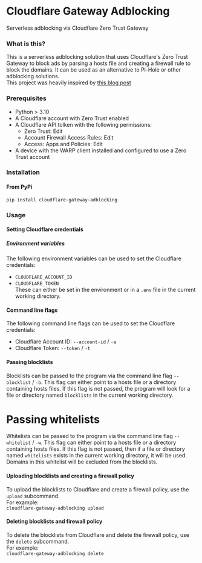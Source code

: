 # Cloudflare Gateway Adblocking  
Serverless adblocking via Cloudflare Zero Trust Gateway  

### What is this?  
This is a serverless adblocking solution that uses Cloudflare's Zero Trust Gateway to block ads by parsing a hosts file and creating a firewall rule to block the domains. It can be used as an alternative to Pi-Hole or other adblocking solutions.  
This project was heavily inspired by [this blog post](https://blog.marcolancini.it/2022/blog-serverless-ad-blocking-with-cloudflare-gateway/)  


### Prerequisites
* Python > 3.10  
* A Cloudflare account with Zero Trust enabled  
* A Cloudflare API tolken with the following permissions:  
    * Zero Trust: Edit  
    * Account Firewall Access Rules: Edit  
    * Access: Apps and Policies: Edit  
* A device with the WARP client installed and configured to use a Zero Trust account  


### Installation  
#### From PyPi  
`pip install cloudflare-gateway-adblocking`  


### Usage   
#### Setting Cloudflare credentials  
##### Environment variables  
The following environment variables can be used to set the Cloudflare credentials:  
* `CLOUDFLARE_ACCOUNT_ID`
* `CLOUDFLARE_TOKEN`  
These can either be set in the environment or in a `.env` file in the current working directory.  
#### Command line flags  
The following command line flags can be used to set the Cloudflare credentials:
* Cloudflare Account ID: `--account-id` / `-a`  
* Cloudflare Token: `--token` / `-t`  
#### Passing blocklists  
Blocklists can be passed to the program via the command line flag `--blocklist` / `-b`. This flag can either point to a hosts file or a directory containing hosts files. If this flag is not passed, the program will look for a file or directory named `blocklists` in the current working directory.  
# Passing whitelists  
Whitelists can be passed to the program via the command line flag `--whitelist` / `-w`. This flag can either point to a hosts file or a directory containing hosts files. If this flag is not passed, then if a file or directory named `whitelists` exists in the current working directory, it will be used. Domains in this whitelist will be excluded from the blocklists.  
#### Uploading blocklists and creating a firewall policy
To upload the blocklists to Cloudflare and create a firewall policy, use the `upload` subcommand.  
For example:  
`cloudflare-gateway-adblocking upload`  
#### Deleting blocklists and firewall policy  
To delete the blocklists from Cloudflare and delete the firewall policy, use the `delete` subcommand.  
For example:  
`cloudflare-gateway-adblocking delete`  